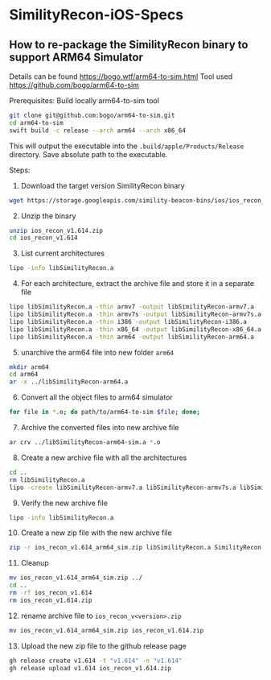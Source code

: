 # SimilityRecon-iOS-Specs

## How to re-package the SimilityRecon binary to support ARM64 Simulator

Details can be found <https://bogo.wtf/arm64-to-sim.html>
Tool used <https://github.com/bogo/arm64-to-sim>

Prerequisites:
Build locally arm64-to-sim tool

```bash
git clone git@github.com:bogo/arm64-to-sim.git
cd arm64-to-sim
swift build -c release --arch arm64 --arch x86_64
```

This will output the executable into the `.build/apple/Products/Release` directory.
Save absolute path to the executable.

Steps:

1. Download the target version SimilityRecon binary

```bash
wget https://storage.googleapis.com/simility-beacon-bins/ios/ios_recon_v1.614.zip
```

2. Unzip the binary

```bash
unzip ios_recon_v1.614.zip
cd ios_recon_v1.614
```

3. List current architectures

```bash
lipo -info libSimilityRecon.a
```

4. For each architecture, extract the archive file and store it in a separate file

```bash
lipo libSimilityRecon.a -thin armv7 -output libSimilityRecon-armv7.a
lipo libSimilityRecon.a -thin armv7s -output libSimilityRecon-armv7s.a
lipo libSimilityRecon.a -thin i386 -output libSimilityRecon-i386.a
lipo libSimilityRecon.a -thin x86_64 -output libSimilityRecon-x86_64.a
lipo libSimilityRecon.a -thin arm64 -output libSimilityRecon-arm64.a
```

5. unarchive the arm64 file into new folder `arm64`

```bash
mkdir arm64
cd arm64
ar -x ../libSimilityRecon-arm64.a
```

6. Convert all the object files to arm64 simulator

```bash
for file in *.o; do path/to/arm64-to-sim $file; done;
```

7. Archive the converted files into new archive file

```bash
ar crv ../libSimilityRecon-arm64-sim.a *.o
```

8. Create a new archive file with all the architectures

```bash
cd ..
rm libSimilityRecon.a
lipo -create libSimilityRecon-armv7.a libSimilityRecon-armv7s.a libSimilityRecon-i386.a libSimilityRecon-x86_64.a libSimilityRecon-arm64-sim.a -output libSimilityRecon.a
```

9. Verify the new archive file

```bash
lipo -info libSimilityRecon.a
```

10. Create a new zip file with the new archive file

```bash
zip -r ios_recon_v1.614_arm64_sim.zip libSimilityRecon.a SimilityRecon.h
```

11. Cleanup

```bash
mv ios_recon_v1.614_arm64_sim.zip ../
cd ..
rm -rf ios_recon_v1.614
rm ios_recon_v1.614.zip
```

12. rename archive file to `ios_recon_v<version>.zip`

```bash
mv ios_recon_v1.614_arm64_sim.zip ios_recon_v1.614.zip
```

13. Upload the new zip file to the github release page

```bash
gh release create v1.614 -t "v1.614" -n "v1.614"
gh release upload v1.614 ios_recon_v1.614.zip
```
